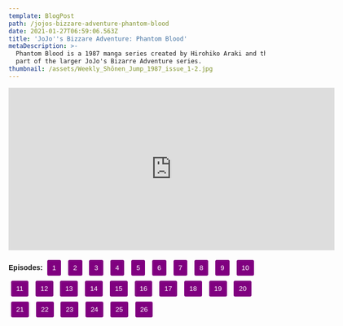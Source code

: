 ```yaml
---
template: BlogPost
path: /jojos-bizzare-adventure-phantom-blood
date: 2021-01-27T06:59:06.563Z
title: 'JoJo''s Bizzare Adventure: Phantom Blood'
metaDescription: >-
  Phantom Blood is a 1987 manga series created by Hirohiko Araki and the first
  part of the larger JoJo's Bizarre Adventure series.
thumbnail: /assets/Weekly_Shōnen_Jump_1987_issue_1-2.jpg
---
```

<iframe src="https://streamtape.com/e/ZVJ2dAvZZkcqlkB/?autostart=true" allow="autoplay; fullscreen" frameborder="no" scrolling="no" allowfullscreen="yes" style="width: 640px; height: 320px; overflow: hidden;" id="animeplayer" align="center"></iframe>

<strong>Episodes:</strong> <button onclick="document.getElementById('animeplayer').src='https://streamtape.com/e/ZVJ2dAvZZkcqlkB/?autostart=true';">1</button> <button onclick="document.getElementById('animeplayer').src='https://streamtape.com/e/p2Mex9WReWTrZ34/?autostart=true';">2</button> <button onclick="document.getElementById('animeplayer').src='https://streamtape.com/e/jPjg64dM9wHz18m/?autostart=true';">3</button> <button onclick="document.getElementById('animeplayer').src='https://streamtape.com/e/YpMyxGddrMsojy/?autostart=true';">4</button> <button onclick="document.getElementById('animeplayer').src='https://streamtape.com/e/0AXWYbor33SbR3J/?autostart=true';">5</button> <button onclick="document.getElementById('animeplayer').src='https://streamtape.com/e/r808Obz6MycbVwB/?autostart=true';">6</button> <button onclick="document.getElementById('animeplayer').src='https://streamtape.com/e/z37bBOVOeJCY6X0/?autostart=true';">7</button> <button onclick="document.getElementById('animeplayer').src='https://streamtape.com/e/Q8o3m2L0yZf0oe6/?autostart=true';">8</button> <button onclick="document.getElementById('animeplayer').src='https://streamtape.com/e/6kmeX0WwPRt9MGM/?autostart=true';">9</button> <button onclick="document.getElementById('animeplayer').src='https://streamtape.com/e/w4m28LWbjkUJ2vB/?autostart=true';">10</button> <button onclick="document.getElementById('animeplayer').src='https://streamtape.com/e/zPW2xgkKa8TYVZM/?autostart=true';">11</button> <button onclick="document.getElementById('animeplayer').src='https://streamtape.com/e/DzjXzLVBJwfVPY/?autostart=true';">12</button> <button onclick="document.getElementById('animeplayer').src='https://streamtape.com/e/YLGLgAm3Dpc3mO/?autostart=true';">13</button> <button onclick="document.getElementById('animeplayer').src='https://streamtape.com/e/KyyXQ3BAP1uAvQ/?autostart=true';">14</button> <button onclick="document.getElementById('animeplayer').src='https://streamtape.com/e/MeMgKOVVroImODO/?autostart=true';">15</button> <button onclick="document.getElementById('animeplayer').src='https://streamtape.com/e/jpqgYBLxA0hzkwB/?autostart=true';">16</button> <button onclick="document.getElementById('animeplayer').src='https://streamtape.com/e/GpWWkLZxYxS1x4Q/?autostart=true';">17</button> <button onclick="document.getElementById('animeplayer').src='https://streamtape.com/e/vkak6GPkZGIwQX/?autostart=true';">18</button> <button onclick="document.getElementById('animeplayer').src='https://streamtape.com/e/m77aBqaRXlubmLQ/?autostart=true';">19</button> <button onclick="document.getElementById('animeplayer').src='https://streamtape.com/e/3d9lqGmkR3cd11m/?autostart=true';">20</button> <button onclick="document.getElementById('animeplayer').src='https://streamtape.com/e/0ddRZ1VZoMcbw4z/?autostart=true';">21</button> <button onclick="document.getElementById('animeplayer').src='https://streamtape.com/e/bzY22P6kxGtP3vp/?autostart=true';">22</button> <button onclick="document.getElementById('animeplayer').src='https://streamtape.com/e/PwDjA07gWpT0Z1x/?autostart=true';">23</button> <button onclick="document.getElementById('animeplayer').src='https://streamtape.com/e/grPRLA3YQqSqy0D/?autostart=true';">24</button> <button onclick="document.getElementById('animeplayer').src='https://streamtape.com/e/3VlJlaqYkbUrXq/?autostart=true';">25</button> <button onclick="document.getElementById('animeplayer').src='https://streamtape.com/e/xPKqx8WxADIkGXM/?autostart=true';">26</button>

<style>button{padding:8px 10px; margin:5px; background:purple; border:0; color:white; border-radius:3px;}
body{font-family:sans-serif;
